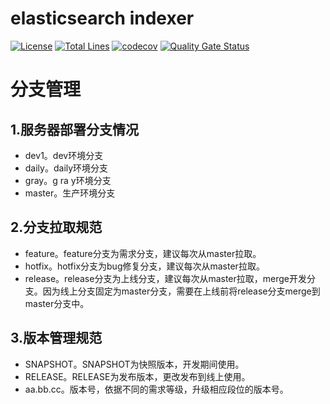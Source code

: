 # elasticsearch indexer
[![License](https://img.shields.io/badge/license-Apache%202-4EB1BA.svg)](https://www.apache.org/licenses/LICENSE-2.0.html)
[![Total Lines](https://tokei.rs/b1/github/flowerfine/indexer?category=lines)](https://github.com/flowerfine/indexer)
[![codecov](https://codecov.io/gh/flowerfine/indexer/branch/master/graph/badge.svg)](https://codecov.io/gh/flowerfine/indexer/branch/master)
[![Quality Gate Status](https://sonarcloud.io/api/project_badges/measure?project=flowerfine_indexer&metric=alert_status)](https://sonarcloud.io/dashboard?id=flowerfine_indexer)
# 分支管理

## 1.服务器部署分支情况

* dev1。dev环境分支
* daily。daily环境分支
* gray。g ra y环境分支
* master。生产环境分支

## 2.分支拉取规范

* feature。feature分支为需求分支，建议每次从master拉取。
* hotfix。hotfix分支为bug修复分支，建议每次从master拉取。
* release。release分支为上线分支，建议每次从master拉取，merge开发分支。因为线上分支固定为master分支，需要在上线前将release分支merge到master分支中。

## 3.版本管理规范

* SNAPSHOT。SNAPSHOT为快照版本，开发期间使用。
* RELEASE。RELEASE为发布版本，更改发布到线上使用。
* aa.bb.cc。版本号，依据不同的需求等级，升级相应段位的版本号。

